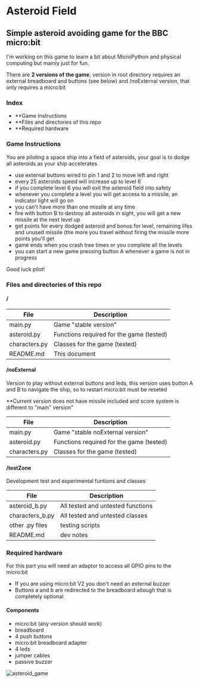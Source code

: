 # Asteroid Field

## Simple asteroid avoiding game for the BBC micro:bit

I'm working on this game to learn a bit about MicroPython and physical computing but mainly just for fun. 

There are **2 versions of the game**; version in root directory requires an external breadboard and buttons (see below) and /noExternal version, that only requires a micro:bit

### Index
- **Game Instructions
- **Files and directories of this repo
- **Required hardware

### Game Instructions

You are piloting a space ship into a field of asteroids, your goal is to dodge all asteroids as your ship accelerates

- use external buttons wired to pin 1 and 2 to move left and right
- every 25 asteroids speed will increase up to level 6 
- if you complete level 6 you will exit the asteroid field into safety
- whenever you complete a level you will get access to a missile, an indicator light will go on
- you can't have more than one missile at any time
- fire with button B to destroy all asteroids in sight, you will get a new missile at the next level up
- get points for every dodged asteroid and bonus for level, remaining lifes and unused missile (the more you travel without firing the missile more points you'll get
- game ends when you crash tree times or you complete all the levels
- you can start a new game pressing button A whenever a game is not in progress

Good luck pilot!

### Files and directories of this repo

#### /

|File|Description|
|----|-----------|
|main.py|Game "stable version"|
|asteroid.py| Functions required for the game (tested)  |
|characters.py|Classes for the game (tested)| 
|README.md| This document |

#### /noExternal

Version to play without external buttons and leds, this version uses button A and B to navigate the ship, so to restart micro:bit must be reseted

**Current version does not have missile included and score system is different to "main" version"

|File|Description|
|----|-----------|
|main.py|Game "stable noExternal version"|
|asteroid.py| Functions required for the game (tested)  |
|characters.py|Classes for the game (tested)| 

#### /testZone

Development test and experimental funtions and classes

|File|Description|
|----|-----------|
|asteroid_b.py | All tested and untested functions  |
|characters_b.py |All tested and untested classes | 
|other .py files |testing scripts |
|README.md | dev notes  |

### Required hardware

For this part you will need an adaptor to access all GPIO pins to the micro:bit

- If you are using micro:bit V2 you don't need an external buzzer
- Buttons a and b are redirected to the breadboard altough that is completely optional

#### Components
   - micro:bit (any version should work)
   - breadboard
   - 4 push buttons
   - micro:bit breadboard adapter
   - 4 leds
   - jumper cables
   - passive buzzer

![asteroid_game](https://user-images.githubusercontent.com/13229623/172957446-c6aced09-d06d-4ead-952c-e9421b65b825.png)

